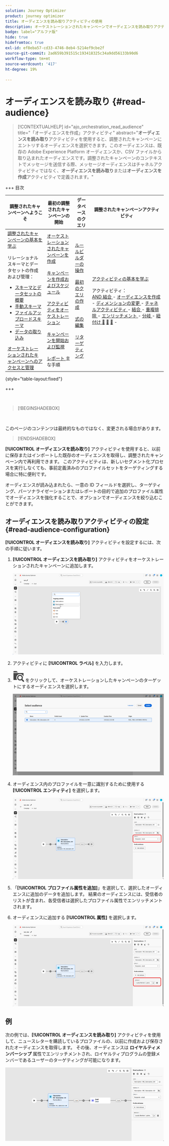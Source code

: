 ```yaml
---
solution: Journey Optimizer
product: journey optimizer
title: オーディエンスを読み取りアクティビティの使用
description: オーケストレーションされたキャンペーンでオーディエンスを読み取りアクティビティを使用する方法を説明します
badge: label="アルファ版"
hide: true
hidefromtoc: true
exl-id: ef8eba57-cd33-4746-8eb4-5214ef9cbe2f
source-git-commit: 2ad659b391515c193418325c34a9dd56133b90d6
workflow-type: tm+mt
source-wordcount: '417'
ht-degree: 19%

---
```


# オーディエンスを読み取り {#read-audience}


>[!CONTEXTUALHELP]
>id="ajo_orchestration_read_audience"
>title="「オーディエンスを作成」アクティビティ"
>abstract="**オーディエンスを読み取り**&#x200B;アクティビティを使用すると、調整されたキャンペーンにエントリするオーディエンスを選択できます。このオーディエンスは、既存の Adobe Experience Platform オーディエンスか、CSV ファイルから取り込まれたオーディエンスです。調整されたキャンペーンのコンテキストでメッセージを送信する際、メッセージオーディエンスはチャネルアクティビティではなく、**オーディエンスを読み取り**&#x200B;または&#x200B;**オーディエンスを作成**&#x200B;アクティビティで定義されます。"


+++ 目次

| 調整されたキャンペーンへようこそ | 最初の調整されたキャンペーンの開始 | データベースのクエリ | 調整されたキャンペーンアクティビティ |
|---|---|---|---|
| [ 調整されたキャンペーンの基本を学ぶ ](../gs-orchestrated-campaigns.md)<br/><br/> リレーショナルスキーマとデータセットの作成および管理：</br> <ul><li>[ スキーマとデータセットの概要 ](../gs-schemas.md)</li><li>[ 手動スキーマ ](../manual-schema.md)</li><li>[ ファイルアップロードスキーマ ](../file-upload-schema.md)</li><li>[ データの取り込み ](../ingest-data.md)</li></ul>[ オーケストレーションされたキャンペーンへのアクセスと管理 ](../access-manage-orchestrated-campaigns.md) | [ オーケストレーションされたキャンペーンを作成 ](../gs-campaign-creation.md)<br/><br/>[ キャンペーンを作成およびスケジュール ](../create-orchestrated-campaign.md)<br/><br/>[ アクティビティをオーケストレーション ](../orchestrate-activities.md)<br/><br/>[ キャンペーンを開始および監視 ](../start-monitor-campaigns.md)<br/><br/>[ レポート ](../reporting-campaigns.md) 主な手順 | [ ルールビルダーの操作 ](../orchestrated-rule-builder.md)<br/><br/>[ 最初のクエリの作成 ](../build-query.md)<br/><br/>[ 式の編集 ](../edit-expressions.md)<br/><br/>[ リターゲティング ](../retarget.md) | [ アクティビティの基本を学ぶ ](about-activities.md)<br/><br/> アクティビティ：<br/>[AND 結合 ](and-join.md) - [ オーディエンスを作成 ](build-audience.md) - [ ディメンションの変更 ](change-dimension.md) - [ チャネルアクティビティ ](channels.md) - [ 結合 ](combine.md) - [ 重複排除 ](deduplication.md) - [ エンリッチメント ](enrichment.md) - [ 分岐 ](fork.md) - [ 紐付け ](reconciliation.md) [&#128279;](save-audience.md) [&#128279;](split.md) [&#128279;](wait.md) - |

{style="table-layout:fixed"}

+++

<br/>

>[!BEGINSHADEBOX]

</br>

このページのコンテンツは最終的なものではなく、変更される場合があります。

>[!ENDSHADEBOX]

**[!UICONTROL オーディエンスを読み取り]** アクティビティを使用すると、以前に保存またはインポートした既存のオーディエンスを取得し、調整されたキャンペーン内で再利用できます。 このアクティビティは、新しいセグメント化プロセスを実行しなくても、事前定義済みのプロファイルセットをターゲティングする場合に特に便利です。

オーディエンスが読み込まれたら、一意の ID フィールドを選択し、ターゲティング、パーソナライゼーションまたはレポートの目的で追加のプロファイル属性でオーディエンスを強化することで、オプションでオーディエンスを絞り込むことができます。

## オーディエンスを読み取りアクティビティの設定 {#read-audience-configuration}

**[!UICONTROL オーディエンスを読み取り]** アクティビティを設定するには、次の手順に従います。

1. **[!UICONTROL オーディエンスを読み取り]** アクティビティをオーケストレーションされたキャンペーンに追加します。

   ![](../assets/read-audience-1.png)

1. アクティビティに **[!UICONTROL ラベル]** を入力します。

1. ![ フォルダー検索アイコン ](../assets/do-not-localize/folder-search.svg) をクリックして、オーケストレーションしたキャンペーンのターゲットにするオーディエンスを選択します。

   ![](../assets/read-audience-2.png)

1. オーディエンス内のプロファイルを一意に識別するために使用する **[!UICONTROL エンティティ]** を選択します。

   ![](../assets/read-audience-3.png)

1. 「**[!UICONTROL プロファイル属性を追加]**」を選択して、選択したオーディエンスに追加のデータを追加します。 結果のオーディエンスには、受信者のリストが含まれ、各受信者は選択したプロファイル属性でエンリッチメントされます。

1. オーディエンスに追加する **[!UICONTROL 属性]** を選択します。

   ![](../assets/read-audience-4.png)

## 例

次の例では、**[!UICONTROL オーディエンスを読み取り]** アクティビティを使用して、ニュースレターを購読しているプロファイルの、以前に作成および保存されたオーディエンスを取得します。 その後、オーディエンスは **ロイヤルティメンバーシップ** 属性でエンリッチメントされ、ロイヤルティプログラムの登録メンバーであるユーザーのターゲティングが可能になります。

![](../assets/read-audience-5.png)
